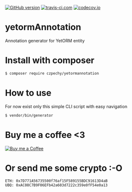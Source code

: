[![GitHub version](https://badge.fury.io/gh/czPechy%2FyetormAnnotation.svg)](http://badge.fury.io/gh/czPechy%2FyetormAnnotation)
[![travis-ci.com](https://travis-ci.com/czPechy/yetormAnnotation.svg?branch=master)](https://travis-ci.com/czPechy/yetormAnnotation)
[![codecov.io](https://codecov.io/github/czPechy/yetormAnnotation/coverage.svg?branch=master)](https://codecov.io/github/czPechy/yetormAnnotation?branch=master)

# yetormAnnotation
Annotation generator for YetORM entity

# Install with composer
```sh
$ composer require czpechy/yetormannotation
```

# How to use
For now exist only this simple CLI script with easy navigation
```sh
$ vendor/bin/generator
```

# Buy me a coffee <3
[![Buy me a Coffee](https://www.paypalobjects.com/en_US/i/btn/btn_donate_LG.gif)](https://www.paypal.com/cgi-bin/webscr?cmd=_s-xclick&hosted_button_id=E8NK53NGKVDHS)

# Or send me some crypto  :-O
```
ETH: 0x7D771A56735500f76af15F589155BDC91613D4aB
UBQ: 0xAC08C7B9F06EFb42a603d7222c359e0fF54e0a13
```

